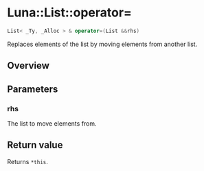# Luna::List::operator=

```c++
List< _Ty, _Alloc > & operator=(List &&rhs)
```

Replaces elements of the list by moving elements from another list. 

## Overview


## Parameters
### rhs
The list to move elements from. 

## Return value
Returns `*this`. 


